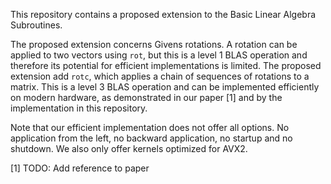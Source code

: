 This repository contains a proposed extension to the Basic Linear Algebra Subroutines.

The proposed extension concerns Givens rotations. A rotation can be applied to two vectors using `rot`, but this is a level 1 BLAS operation and therefore its potential for efficient implementations is limited. The proposed extension add `rotc`, which applies a chain of sequences of rotations to a matrix. This is a level 3 BLAS operation and can be implemented efficiently on modern hardware, as demonstrated in our paper [1] and by the implementation in this repository.

Note that our efficient implementation does not offer all options. No application from the left, no backward application, no startup and no shutdown. We also only offer kernels optimized for AVX2.

[1] TODO: Add reference to paper